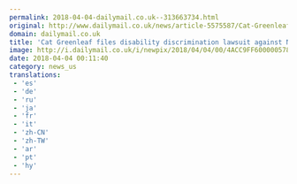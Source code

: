 ```yaml
---
permalink: 2018-04-04-dailymail.co.uk--313663734.html
original: http://www.dailymail.co.uk/news/article-5575587/Cat-Greenleaf-files-disability-discrimination-lawsuit-against-NBC.html?ITO=1490&ns_mchannel=rss&ns_campaign=1490
domain: dailymail.co.uk
title: 'Cat Greenleaf files disability discrimination lawsuit against NBC'
image: http://i.dailymail.co.uk/i/newpix/2018/04/04/00/4ACC9FF600000578-0-image-a-7_1522796997612.jpg
date: 2018-04-04 00:11:40
category: news_us
translations: 
 - 'es'
 - 'de'
 - 'ru'
 - 'ja'
 - 'fr'
 - 'it'
 - 'zh-CN'
 - 'zh-TW'
 - 'ar'
 - 'pt'
 - 'hy'
---
```


